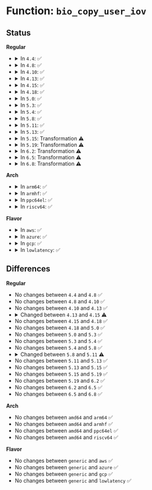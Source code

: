 # Function: <code>bio_copy_user_iov</code>

## Status
<b>Regular</b>
<ul>
<li>
<details>
<summary>In <code>4.4</code>: ✅</summary>

```c
struct bio *bio_copy_user_iov(struct request_queue *q, struct rq_map_data *map_data, const struct iov_iter *iter, gfp_t gfp_mask);
```

**Collision:** Unique Global

**Inline:** No

**Transformation:** False

**Instances:**

```
In block/bio.c (ffffffff813b2110)
Location: block/bio.c:1120
Inline: False
Direct callers:
  - block/blk-map.c:blk_rq_map_user_iov
```
**Symbols:**

```
ffffffff813b2110-ffffffff813b2500: bio_copy_user_iov (STB_GLOBAL)
```
</details>
</li>
<li>
<details>
<summary>In <code>4.8</code>: ✅</summary>

```c
struct bio *bio_copy_user_iov(struct request_queue *q, struct rq_map_data *map_data, const struct iov_iter *iter, gfp_t gfp_mask);
```

**Collision:** Unique Global

**Inline:** No

**Transformation:** False

**Instances:**

```
In block/bio.c (ffffffff813f5760)
Location: block/bio.c:1121
Inline: False
Direct callers:
  - block/blk-map.c:blk_rq_map_user_iov
```
**Symbols:**

```
ffffffff813f5760-ffffffff813f5b6a: bio_copy_user_iov (STB_GLOBAL)
```
</details>
</li>
<li>
<details>
<summary>In <code>4.10</code>: ✅</summary>

```c
struct bio *bio_copy_user_iov(struct request_queue *q, struct rq_map_data *map_data, const struct iov_iter *iter, gfp_t gfp_mask);
```

**Collision:** Unique Global

**Inline:** No

**Transformation:** False

**Instances:**

```
In block/bio.c (ffffffff8140f180)
Location: block/bio.c:1176
Inline: False
Direct callers:
  - block/blk-map.c:blk_rq_map_user_iov
```
**Symbols:**

```
ffffffff8140f180-ffffffff8140f57e: bio_copy_user_iov (STB_GLOBAL)
```
</details>
</li>
<li>
<details>
<summary>In <code>4.13</code>: ✅</summary>

```c
struct bio *bio_copy_user_iov(struct request_queue *q, struct rq_map_data *map_data, const struct iov_iter *iter, gfp_t gfp_mask);
```

**Collision:** Unique Global

**Inline:** No

**Transformation:** False

**Instances:**

```
In block/bio.c (ffffffff8141cbf0)
Location: block/bio.c:1192
Inline: False
Direct callers:
  - block/blk-map.c:blk_rq_map_user_iov
```
**Symbols:**

```
ffffffff8141cbf0-ffffffff8141cfb5: bio_copy_user_iov (STB_GLOBAL)
```
</details>
</li>
<li>
<details>
<summary>In <code>4.15</code>: ✅</summary>

```c
struct bio *bio_copy_user_iov(struct request_queue *q, struct rq_map_data *map_data, struct iov_iter *iter, gfp_t gfp_mask);
```

**Collision:** Unique Global

**Inline:** No

**Transformation:** False

**Instances:**

```
In block/bio.c (ffffffff81447bd0)
Location: block/bio.c:1197
Inline: False
Direct callers:
  - block/blk-map.c:blk_rq_map_user_iov
```
**Symbols:**

```
ffffffff81447bd0-ffffffff81447ef9: bio_copy_user_iov (STB_GLOBAL)
```
</details>
</li>
<li>
<details>
<summary>In <code>4.18</code>: ✅</summary>

```c
struct bio *bio_copy_user_iov(struct request_queue *q, struct rq_map_data *map_data, struct iov_iter *iter, gfp_t gfp_mask);
```

**Collision:** Unique Global

**Inline:** No

**Transformation:** False

**Instances:**

```
In block/bio.c (ffffffff8147acd0)
Location: block/bio.c:1252
Inline: False
Direct callers:
  - block/blk-map.c:blk_rq_map_user_iov
```
**Symbols:**

```
ffffffff8147acd0-ffffffff8147affd: bio_copy_user_iov (STB_GLOBAL)
```
</details>
</li>
<li>
<details>
<summary>In <code>5.0</code>: ✅</summary>

```c
struct bio *bio_copy_user_iov(struct request_queue *q, struct rq_map_data *map_data, struct iov_iter *iter, gfp_t gfp_mask);
```

**Collision:** Unique Global

**Inline:** No

**Transformation:** False

**Instances:**

```
In block/bio.c (ffffffff81498f50)
Location: block/bio.c:1176
Inline: False
Direct callers:
  - block/blk-map.c:blk_rq_map_user_iov
```
**Symbols:**

```
ffffffff81498f50-ffffffff814992af: bio_copy_user_iov (STB_GLOBAL)
```
</details>
</li>
<li>
<details>
<summary>In <code>5.3</code>: ✅</summary>

```c
struct bio *bio_copy_user_iov(struct request_queue *q, struct rq_map_data *map_data, struct iov_iter *iter, gfp_t gfp_mask);
```

**Collision:** Unique Global

**Inline:** No

**Transformation:** False

**Instances:**

```
In block/bio.c (ffffffff814c7120)
Location: block/bio.c:1234
Inline: False
Direct callers:
  - block/blk-map.c:blk_rq_map_user_iov
```
**Symbols:**

```
ffffffff814c7120-ffffffff814c7509: bio_copy_user_iov (STB_GLOBAL)
```
</details>
</li>
<li>
<details>
<summary>In <code>5.4</code>: ✅</summary>

```c
struct bio *bio_copy_user_iov(struct request_queue *q, struct rq_map_data *map_data, struct iov_iter *iter, gfp_t gfp_mask);
```

**Collision:** Unique Global

**Inline:** No

**Transformation:** False

**Instances:**

```
In block/bio.c (ffffffff814dff90)
Location: block/bio.c:1273
Inline: False
Direct callers:
  - block/blk-map.c:blk_rq_map_user_iov
```
**Symbols:**

```
ffffffff814dff90-ffffffff814e03a6: bio_copy_user_iov (STB_GLOBAL)
```
</details>
</li>
<li>
<details>
<summary>In <code>5.8</code>: ✅</summary>

```c
struct bio *bio_copy_user_iov(struct request_queue *q, struct rq_map_data *map_data, struct iov_iter *iter, gfp_t gfp_mask);
```

**Collision:** Unique Static

**Inline:** No

**Transformation:** False

**Instances:**

```
In block/blk-map.c (ffffffff8154a210)
Location: block/blk-map.c:140
Inline: False
Direct callers:
  - block/blk-map.c:blk_rq_map_user_iov
```
**Symbols:**

```
ffffffff8154a210-ffffffff8154a50b: bio_copy_user_iov (STB_LOCAL)
```
</details>
</li>
<li>
<details>
<summary>In <code>5.11</code>: ✅</summary>

```c
int bio_copy_user_iov(struct request *rq, struct rq_map_data *map_data, struct iov_iter *iter, gfp_t gfp_mask);
```

**Collision:** Unique Static

**Inline:** No

**Transformation:** False

**Instances:**

```
In block/blk-map.c (ffffffff81565fc0)
Location: block/blk-map.c:130
Inline: False
Direct callers:
  - block/blk-map.c:blk_rq_map_user_iov
```
**Symbols:**

```
ffffffff81565fc0-ffffffff815662e9: bio_copy_user_iov (STB_LOCAL)
```
</details>
</li>
<li>
<details>
<summary>In <code>5.13</code>: ✅</summary>

```c
int bio_copy_user_iov(struct request *rq, struct rq_map_data *map_data, struct iov_iter *iter, gfp_t gfp_mask);
```

**Collision:** Unique Static

**Inline:** No

**Transformation:** False

**Instances:**

```
In block/blk-map.c (ffffffff8156e4c0)
Location: block/blk-map.c:129
Inline: False
Direct callers:
  - block/blk-map.c:blk_rq_map_user_iov
```
**Symbols:**

```
ffffffff8156e4c0-ffffffff8156e859: bio_copy_user_iov (STB_LOCAL)
```
</details>
</li>
<li>
<details>
<summary>In <code>5.15</code>: Transformation ⚠️</summary>

```c
int bio_copy_user_iov(struct request *rq, struct rq_map_data *map_data, struct iov_iter *iter, gfp_t gfp_mask);
```

**Collision:** Unique Static

**Inline:** No

**Transformation:** True

**Instances:**

```
In block/blk-map.c (0)
Location: block/blk-map.c:129
Inline: False
Direct callers:
  - block/blk-map.c:blk_rq_map_user_iov
```
**Symbols:**

```
ffffffff815d2ad0-ffffffff815d2e8f: bio_copy_user_iov (STB_LOCAL)
ffffffff81cd820a-ffffffff81cd8245: bio_copy_user_iov.cold (STB_LOCAL)
```
</details>
</li>
<li>
<details>
<summary>In <code>5.19</code>: Transformation ⚠️</summary>

```c
int bio_copy_user_iov(struct request *rq, struct rq_map_data *map_data, struct iov_iter *iter, gfp_t gfp_mask);
```

**Collision:** Unique Static

**Inline:** No

**Transformation:** True

**Instances:**

```
In block/blk-map.c (0)
Location: block/blk-map.c:129
Inline: False
Direct callers:
  - block/blk-map.c:blk_rq_map_user_iov
```
**Symbols:**

```
ffffffff8167e710-ffffffff8167eb20: bio_copy_user_iov (STB_LOCAL)
ffffffff81e8b5d0-ffffffff81e8b60b: bio_copy_user_iov.cold (STB_LOCAL)
```
</details>
</li>
<li>
<details>
<summary>In <code>6.2</code>: Transformation ⚠️</summary>

```c
int bio_copy_user_iov(struct request *rq, struct rq_map_data *map_data, struct iov_iter *iter, gfp_t gfp_mask);
```

**Collision:** Unique Static

**Inline:** No

**Transformation:** True

**Instances:**

```
In block/blk-map.c (0)
Location: block/blk-map.c:129
Inline: False
Direct callers:
  - block/blk-map.c:blk_rq_map_user_iov
```
**Symbols:**

```
ffffffff8173b4a0-ffffffff8173b8f7: bio_copy_user_iov (STB_LOCAL)
ffffffff82075d27-ffffffff82075dad: bio_copy_user_iov.cold (STB_LOCAL)
```
</details>
</li>
<li>
<details>
<summary>In <code>6.5</code>: Transformation ⚠️</summary>

```c
int bio_copy_user_iov(struct request *rq, struct rq_map_data *map_data, struct iov_iter *iter, gfp_t gfp_mask);
```

**Collision:** Unique Static

**Inline:** No

**Transformation:** True

**Instances:**

```
In block/blk-map.c (0)
Location: block/blk-map.c:131
Inline: False
Direct callers:
  - block/blk-map.c:blk_rq_map_user_iov
```
**Symbols:**

```
ffffffff81777be0-ffffffff81778032: bio_copy_user_iov (STB_LOCAL)
ffffffff820f5ba4-ffffffff820f5c77: bio_copy_user_iov.cold (STB_LOCAL)
```
</details>
</li>
<li>
<details>
<summary>In <code>6.8</code>: Transformation ⚠️</summary>

```c
int bio_copy_user_iov(struct request *rq, struct rq_map_data *map_data, struct iov_iter *iter, gfp_t gfp_mask);
```

**Collision:** Unique Static

**Inline:** No

**Transformation:** True

**Instances:**

```
In block/blk-map.c (0)
Location: block/blk-map.c:131
Inline: False
Direct callers:
  - block/blk-map.c:blk_rq_map_user_iov
```
**Symbols:**

```
ffffffff817b9f20-ffffffff817ba41d: bio_copy_user_iov (STB_LOCAL)
ffffffff821d305b-ffffffff821d3199: bio_copy_user_iov.cold (STB_LOCAL)
```
</details>
</li>
</ul>
<b>Arch</b>
<ul>
<li>
<details>
<summary>In <code>arm64</code>: ✅</summary>

```c
struct bio *bio_copy_user_iov(struct request_queue *q, struct rq_map_data *map_data, struct iov_iter *iter, gfp_t gfp_mask);
```

**Collision:** Unique Global

**Inline:** No

**Transformation:** False

**Instances:**

```
In block/bio.c (ffff8000105dcb60)
Location: block/bio.c:1273
Inline: False
Direct callers:
  - block/blk-map.c:blk_rq_map_user_iov
```
**Symbols:**

```
ffff8000105dcb60-ffff8000105dcf0c: bio_copy_user_iov (STB_GLOBAL)
```
</details>
</li>
<li>
<details>
<summary>In <code>armhf</code>: ✅</summary>

```c
struct bio *bio_copy_user_iov(struct request_queue *q, struct rq_map_data *map_data, struct iov_iter *iter, gfp_t gfp_mask);
```

**Collision:** Unique Global

**Inline:** No

**Transformation:** False

**Instances:**

```
In block/bio.c (c0789ff4)
Location: block/bio.c:1273
Inline: False
Direct callers:
  - block/blk-map.c:blk_rq_map_user_iov
```
**Symbols:**

```
c0789ff4-c078a3bc: bio_copy_user_iov (STB_GLOBAL)
```
</details>
</li>
<li>
<details>
<summary>In <code>ppc64el</code>: ✅</summary>

```c
struct bio *bio_copy_user_iov(struct request_queue *q, struct rq_map_data *map_data, struct iov_iter *iter, gfp_t gfp_mask);
```

**Collision:** Unique Global

**Inline:** No

**Transformation:** False

**Instances:**

```
In block/bio.c (c00000000076de90)
Location: block/bio.c:1273
Inline: False
Direct callers:
  - block/blk-map.c:blk_rq_map_user_iov
```
**Symbols:**

```
c00000000076de90-c00000000076e40c: bio_copy_user_iov (STB_GLOBAL)
```
</details>
</li>
<li>
<details>
<summary>In <code>riscv64</code>: ✅</summary>

```c
struct bio *bio_copy_user_iov(struct request_queue *q, struct rq_map_data *map_data, struct iov_iter *iter, gfp_t gfp_mask);
```

**Collision:** Unique Global

**Inline:** No

**Transformation:** False

**Instances:**

```
In block/bio.c (ffffffe00041fe36)
Location: block/bio.c:1273
Inline: False
Direct callers:
  - block/blk-map.c:blk_rq_map_user_iov
```
**Symbols:**

```
ffffffe00041fe36-ffffffe000420176: bio_copy_user_iov (STB_GLOBAL)
```
</details>
</li>
</ul>
<b>Flavor</b>
<ul>
<li>
<details>
<summary>In <code>aws</code>: ✅</summary>

```c
struct bio *bio_copy_user_iov(struct request_queue *q, struct rq_map_data *map_data, struct iov_iter *iter, gfp_t gfp_mask);
```

**Collision:** Unique Global

**Inline:** No

**Transformation:** False

**Instances:**

```
In block/bio.c (ffffffff814d8570)
Location: block/bio.c:1273
Inline: False
Direct callers:
  - block/blk-map.c:blk_rq_map_user_iov
```
**Symbols:**

```
ffffffff814d8570-ffffffff814d8986: bio_copy_user_iov (STB_GLOBAL)
```
</details>
</li>
<li>
<details>
<summary>In <code>azure</code>: ✅</summary>

```c
struct bio *bio_copy_user_iov(struct request_queue *q, struct rq_map_data *map_data, struct iov_iter *iter, gfp_t gfp_mask);
```

**Collision:** Unique Global

**Inline:** No

**Transformation:** False

**Instances:**

```
In block/bio.c (ffffffff814c8f20)
Location: block/bio.c:1273
Inline: False
Direct callers:
  - block/blk-map.c:blk_rq_map_user_iov
```
**Symbols:**

```
ffffffff814c8f20-ffffffff814c9336: bio_copy_user_iov (STB_GLOBAL)
```
</details>
</li>
<li>
<details>
<summary>In <code>gcp</code>: ✅</summary>

```c
struct bio *bio_copy_user_iov(struct request_queue *q, struct rq_map_data *map_data, struct iov_iter *iter, gfp_t gfp_mask);
```

**Collision:** Unique Global

**Inline:** No

**Transformation:** False

**Instances:**

```
In block/bio.c (ffffffff814d4600)
Location: block/bio.c:1273
Inline: False
Direct callers:
  - block/blk-map.c:blk_rq_map_user_iov
```
**Symbols:**

```
ffffffff814d4600-ffffffff814d4a16: bio_copy_user_iov (STB_GLOBAL)
```
</details>
</li>
<li>
<details>
<summary>In <code>lowlatency</code>: ✅</summary>

```c
struct bio *bio_copy_user_iov(struct request_queue *q, struct rq_map_data *map_data, struct iov_iter *iter, gfp_t gfp_mask);
```

**Collision:** Unique Global

**Inline:** No

**Transformation:** False

**Instances:**

```
In block/bio.c (ffffffff814ed1b0)
Location: block/bio.c:1273
Inline: False
Direct callers:
  - block/blk-map.c:blk_rq_map_user_iov
```
**Symbols:**

```
ffffffff814ed1b0-ffffffff814ed5c6: bio_copy_user_iov (STB_GLOBAL)
```
</details>
</li>
</ul>

## Differences
<b>Regular</b>
<ul>
<li>
No changes between <code>4.4</code> and <code>4.8</code> ✅
</li>
<li>
No changes between <code>4.8</code> and <code>4.10</code> ✅
</li>
<li>
No changes between <code>4.10</code> and <code>4.13</code> ✅
</li>
<li>
<details>
<summary>Changed between <code>4.13</code> and <code>4.15</code> ⚠️</summary>
<ul>
<li>
<b>Param type changed. </b>
<code>const struct iov_iter *iter</code> ➡️ <code>struct iov_iter *iter</code>
</li>
</ul>
</details>
</li>
<li>
No changes between <code>4.15</code> and <code>4.18</code> ✅
</li>
<li>
No changes between <code>4.18</code> and <code>5.0</code> ✅
</li>
<li>
No changes between <code>5.0</code> and <code>5.3</code> ✅
</li>
<li>
No changes between <code>5.3</code> and <code>5.4</code> ✅
</li>
<li>
No changes between <code>5.4</code> and <code>5.8</code> ✅
</li>
<li>
<details>
<summary>Changed between <code>5.8</code> and <code>5.11</code> ⚠️</summary>
<ul>
<li>
<b>Param added. </b>
<code>struct request *rq</code>
</li>
<li>
<b>Param removed. </b>
<code>struct request_queue *q</code>
</li>
<li>
<b>Return type changed. </b>
<code>struct bio *</code> ➡️ <code>int</code>
</li>
</ul>
</details>
</li>
<li>
No changes between <code>5.11</code> and <code>5.13</code> ✅
</li>
<li>
No changes between <code>5.13</code> and <code>5.15</code> ✅
</li>
<li>
No changes between <code>5.15</code> and <code>5.19</code> ✅
</li>
<li>
No changes between <code>5.19</code> and <code>6.2</code> ✅
</li>
<li>
No changes between <code>6.2</code> and <code>6.5</code> ✅
</li>
<li>
No changes between <code>6.5</code> and <code>6.8</code> ✅
</li>
</ul>
<b>Arch</b>
<ul>
<li>
No changes between <code>amd64</code> and <code>arm64</code> ✅
</li>
<li>
No changes between <code>amd64</code> and <code>armhf</code> ✅
</li>
<li>
No changes between <code>amd64</code> and <code>ppc64el</code> ✅
</li>
<li>
No changes between <code>amd64</code> and <code>riscv64</code> ✅
</li>
</ul>
<b>Flavor</b>
<ul>
<li>
No changes between <code>generic</code> and <code>aws</code> ✅
</li>
<li>
No changes between <code>generic</code> and <code>azure</code> ✅
</li>
<li>
No changes between <code>generic</code> and <code>gcp</code> ✅
</li>
<li>
No changes between <code>generic</code> and <code>lowlatency</code> ✅
</li>
</ul>
